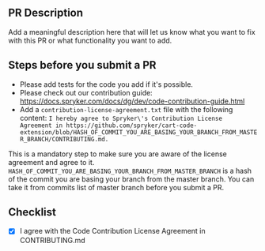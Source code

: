 ## PR Description
Add a meaningful description here that will let us know what you want to fix with this PR or what functionality you want to add.

## Steps before you submit a PR
- Please add tests for the code you add if it's possible.
- Please check out our contribution guide: https://docs.spryker.com/docs/dg/dev/code-contribution-guide.html
- Add a `contribution-license-agreement.txt` file with the following content:
`I hereby agree to Spryker\'s Contribution License Agreement in https://github.com/spryker/cart-code-extension/blob/HASH_OF_COMMIT_YOU_ARE_BASING_YOUR_BRANCH_FROM_MASTER_BRANCH/CONTRIBUTING.md.`

This is a mandatory step to make sure you are aware of the license agreement and agree to it. `HASH_OF_COMMIT_YOU_ARE_BASING_YOUR_BRANCH_FROM_MASTER_BRANCH` is a hash of the commit you are basing your branch from the master branch. You can take it from commits list of master branch before you submit a PR.

## Checklist
- [x] I agree with the Code Contribution License Agreement in CONTRIBUTING.md
